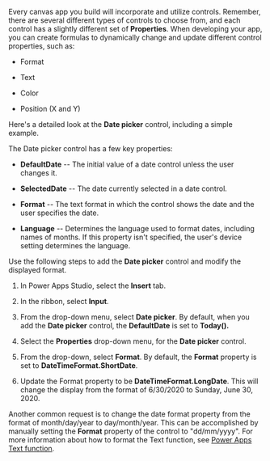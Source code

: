 Every canvas app you build will incorporate and utilize controls.
Remember, there are several different types of controls to choose from,
and each control has a slightly different set of **Properties**. When
developing your app, you can create formulas to dynamically change and
update different control properties, such as:

-   Format

-   Text

-   Color

-   Position (X and Y)

Here's a detailed look at the **Date picker** control, 
including a simple example.

The Date picker control has a few key properties:

-   **DefaultDate** -- The initial value of a date control unless the
    user changes it.

-   **SelectedDate** -- The date currently selected in a date control.

-   **Format** -- The text format in which the control shows the date
    and the user specifies the date.

-   **Language** -- Determines the language used to format dates,
    including names of months. If this property isn't specified, the
    user's device setting determines the language.

Use the following steps to add the **Date picker** control and modify
the displayed format.

1.  In Power Apps Studio, select the **Insert** tab.

2.  In the ribbon, select **Input**.

3.  From the drop-down menu, select **Date picker**. By default, when
    you add the **Date picker** control, the **DefaultDate** is set to
    **Today().**

4.  Select the **Properties** drop-down menu, for the **Date picker** control.

5.  From the drop-down, select **Format**. By default, the **Format**
    property is set to **DateTimeFormat.ShortDate**.

6.  Update the Format property to be **DateTimeFormat.LongDate**. This
    will change the display from the format of 6/30/2020 to Sunday, June
    30, 2020.

Another common request is to change the date format property from the
format of month/day/year to day/month/year. This can be accomplished by
manually setting the **Format** property of the control to "dd/mm/yyyy". 
For more information about how to format the Text function, see 
[Power Apps Text function](https://docs.microsoft.com/powerapps/maker/canvas-apps/functions/function-text).
